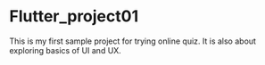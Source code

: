 # Flutter_project01
This is my first sample project for trying online quiz. It is also about exploring basics of UI and UX. 
